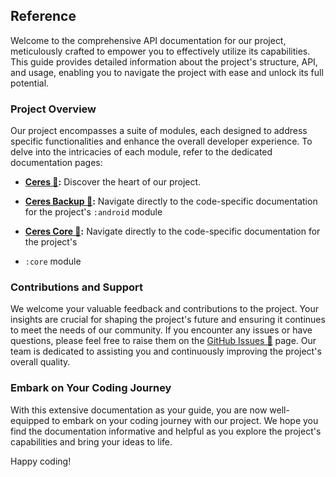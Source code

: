 ## Reference

Welcome to the comprehensive API documentation for our project, meticulously crafted to empower you to
effectively utilize its capabilities. This guide provides detailed information about the project's
structure, API, and usage, enabling you to navigate the project with ease and unlock its full potential.

### Project Overview

Our project encompasses a suite of modules, each designed to address specific functionalities and enhance
the overall developer experience. To delve into the intricacies of each module, refer to the dedicated
documentation pages:

- **[Ceres 🔗](../reference):** Discover the heart of our project.

- **[Ceres Backup 🔗](../reference/backup):** Navigate directly to the code-specific documentation for the project's
`:android` module

- **[Ceres Core 🔗](../reference/core):** Navigate directly to the code-specific documentation for the project's
- `:core` module

### Contributions and Support

We welcome your valuable feedback and contributions to the project. Your insights are crucial for shaping
the project's future and ensuring it continues to meet the needs of our community. If you encounter any
issues or have questions, please feel free to raise them on the [GitHub Issues 🔗](https://github.com/teogor/ceres/issues)
page. Our team is dedicated to assisting you and continuously improving the project's overall quality.

### Embark on Your Coding Journey

With this extensive documentation as your guide, you are now well-equipped to embark on your coding journey
with our project. We hope you find the documentation informative and helpful as you explore the project's
capabilities and bring your ideas to life.

Happy coding!
